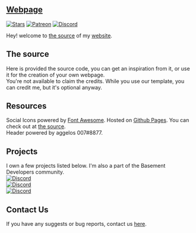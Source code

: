 
## [Webpage](https://devvali.github.io)

[![Stars](https://img.shields.io/github/stars/DevVali/devvali.github.io)](https://github.com/DevVali/devvali.github.io/stargazers)
[![Patreon](https://img.shields.io/badge/donate-Patreon-orange.svg)](https://www.patreon.com/xvali)
[![Discord](https://discordapp.com/api/guilds/886548261748502538/widget.png)](https://discord.gg/dsTTyA7MuQ) 

Hey! welcome to [the source](https://github.com/DevVali/devvali.github.io) of my [website](https://devvali.github.io).

## The source
Here is provided the source code, you can get an inspiration from it, or use it for the creation of your own webpage.
<br>
You're not available to claim the credits. While you use our template, you can credit me, but it's optional anyway.

## Resources
Social Icons powered by [Font Awesome](https://fontawesome.com/). Hosted on [Github Pages](https://pages.github.com/). You can check out at [the source](https://github.com/DevVali/devvali.github.io). 
<br>
Header powered by aggelos 007#8877.

## Projects
I own a few projects listed below.
I'm also a part of the Basement Developers community.
<br>[![Discord](https://discordapp.com/api/guilds/835877555898810408/widget.png)](https://discord.gg/cdsFtv5hYM)
<br>[![Discord](https://discordapp.com/api/guilds/864524372005224449/widget.png)](https://discord.gg/y2suthknsN) 
<br>[![Discord](https://discordapp.com/api/guilds/678295162555858951/widget.png)](https://dsc.gg/codes) 

## Contact Us
If you have any suggests or bug reports, contact us [here](https://devvali.github.io/html/contact.html).
